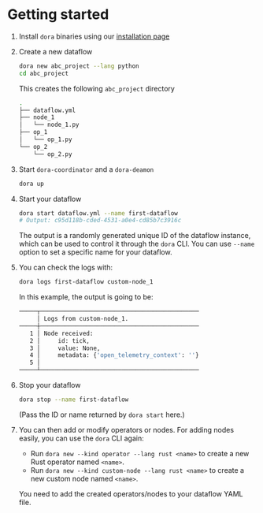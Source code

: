# Getting started

1. Install `dora` binaries using our [installation page](/docs/guides/Installation/installing)

2. Create a new dataflow
    ```bash
    dora new abc_project --lang python
    cd abc_project
    ```

    This creates the following `abc_project` directory
    ```bash
    .
    ├── dataflow.yml
    ├── node_1
    │   └── node_1.py
    ├── op_1
    │   └── op_1.py
    └── op_2
        └── op_2.py
    ```

3. Start `dora-coordinator` and a `dora-deamon`
    ```bash
    dora up 
    ```
4. Start your dataflow
    ```bash
    dora start dataflow.yml --name first-dataflow
    # Output: c95d118b-cded-4531-a0e4-cd85b7c3916c
    ```
    The output is a randomly generated unique ID of the dataflow instance, which can be used to control it through the `dora` CLI. You can use `--name ` option to set a specific name for your dataflow.

5. You can check the logs with:
    ```bash
    dora logs first-dataflow custom-node_1
    ```
    In this example, the output is going to be:
    ```bash
    ─────┬─────────────────────────────────────────────
         │ Logs from custom-node_1.
    ─────┼─────────────────────────────────────────────
       1 │ Node received:
       2 │     id: tick,
       3 │     value: None,
       4 │     metadata: {'open_telemetry_context': ''}
       5 │ 
    ─────┴─────────────────────────────────────────────
    ```
6. Stop your dataflow
    ```bash
    dora stop --name first-dataflow
    ```
    (Pass the ID or name returned by `dora start` here.)

7. You can then add or modify operators or nodes. For adding nodes easily, you can use the `dora` CLI again:

    - Run `dora new --kind operator --lang rust <name>` to create a new Rust operator named `<name>`.
    - Run `dora new --kind custom-node --lang rust <name>` to create a new custom node named `<name>`.

    You need to add the created operators/nodes to your dataflow YAML file.
